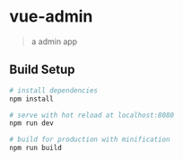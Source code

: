 # vue-admin

> a admin app

## Build Setup

``` bash
# install dependencies
npm install

# serve with hot reload at localhost:8080
npm run dev

# build for production with minification
npm run build
```

